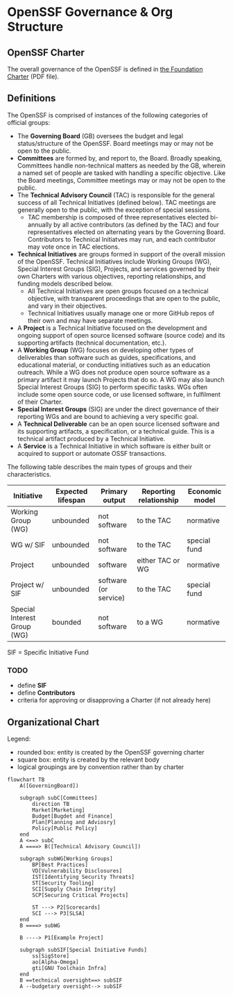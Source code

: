 # OpenSSF Governance & Org Structure

## OpenSSF Charter

The overall governance of the OpenSSF is defined in [the Foundation Charter](https://cdn.platform.linuxfoundation.org/agreements/openssf.pdf) (PDF file). 


## Definitions

The OpenSSF is comprised of instances of the following categories of official groups:

- The **Governing Board** (GB) oversees the budget and legal status/structure of the OpenSSF. Board meetings may or may not be open to the public.
- **Committees** are formed by, and report to, the Board. Broadly speaking, Committees handle non-technical matters as needed by the GB, wherein a named set of people are tasked with handling a specific objective. Like the Board meetings, Committee meetings may or may not be open to the public.
- The **Technical Advisory Council** (TAC) is responsible for the general success of all Technical Initiatives (defined below). TAC meetings are generally open to the public, with the exception of special sessions. 
  - TAC membership is composed of three representatives elected bi-annually by all active contributors (as defined by the TAC) and four representatives elected on alternating years by the Governing Board. Contributors to Technical Initiatves may run, and each contributor may vote once in TAC elections. 
- **Technical Initiatives** are groups formed in support of the overall mission of the OpenSSF. Technical Initiatives include Working Groups (WG), Special Interest Groups (SIG), Projects, and services governed by their own Charters with various objectives, reporting relationships, and funding models described below.
   - All Technical Initiatives are open groups focused on a technical objective, with transparent proceedings that are open to the public, and vary in their objectives.
   - Technical Initiatives usually manage one or more GitHub repos of their own and may have separate meetings.
- A **Project** is a Technical Initiative focused on the development and ongoing support of open source licensed software (source code) and its supporting artifacts (technical documentation, etc.).
- A **Working Group** (WG) focuses on developing other types of deliverables than software such as guides, specifications, and educational material, or conducting initiatives such as an education outreach. While a WG does not produce open source software as a primary artifact it may launch Projects that do so. A WG may also launch Special Interest Groups (SIG) to perform specific tasks. WGs often include some open source code, or use licensed software, in fulfilment of their Charter.
- **Special Interest Groups** (SIG) are under the direct governance of their reporting WGs and are bound to achieving a very specific goal. 
- A **Technical Deliverable** can be an open source licensed software and its supporting artifacts, a specification, or a technical guide. This is a technical artifact produced by a Technical Initiative.
- A **Service** is a Technical Initiative in which software is either built or acquired to support or automate OSSF transactions.

The following table describes the main types of groups and their characteristics.

| Initiative | Expected lifespan | Primary output| Reporting relationship |	Economic model
|------------|-------------------|---------------|------------------------|---------------
| Working Group (WG) | unbounded | not software | to the TAC | normative
| WG w/ SIF | unbounded | not software | to the TAC | special fund
| Project |	unbounded | software | either TAC or WG | normative
| Project w/ SIF | unbounded | software (or service) | to the TAC | special fund
| Special Interest Group (WG) | bounded | not software | to a WG | normative

SIF = Specific Initiative Fund

### TODO

* define **SIF** 
* define **Contributors**
* criteria for approving or disapproving a Charter (if not already here)

## Organizational Chart

Legend:
- rounded box: entity is created by the OpenSSF governing charter
- square box: entity is created by the relevant body
- logical groupings are by convention rather than by charter


```mermaid
flowchart TB
    A([GoverningBoard])

    subgraph subC[Committees]
        direction TB
        Market[Marketing]
        Budget[Bugdet and Finance]
        Plan[Planning and Adviosry]
        Policy[Public Policy]
    end
    A <==> subC
    A ====> B([Technical Advisory Council])

    subgraph subWG[Working Groups]
        BP[Best Practices]
        VD[Vulnerability Disclosures]
        IST[Identifying Security Threats]
        ST[Security Tooling]
        SCI[Supply Chain Integrity]
        SCP[Securing Critical Projects]

        ST ---> P2[Scorecards]
        SCI ---> P3[SLSA]
    end
    B ====> subWG

    B ----> P1[Example Project]

    subgraph subSIF[Special Initiative Funds]
        ss[SigStore]
        ao[Alpha-Omega]
        gti[GNU Toolchain Infra]
    end
    B ==technical oversight==> subSIF
    A --budgetary oversight--> subSIF
```
